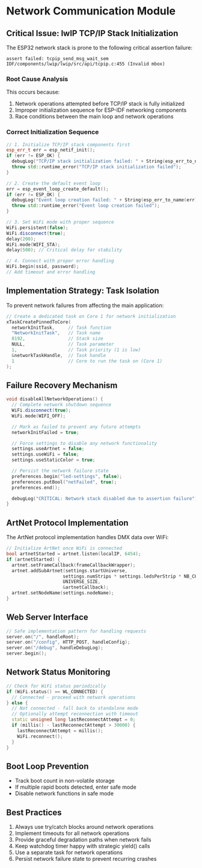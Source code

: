 # Network Communication Module

## Critical Issue: lwIP TCP/IP Stack Initialization

The ESP32 network stack is prone to the following critical assertion failure:
```
assert failed: tcpip_send_msg_wait_sem IDF/components/lwip/lwip/src/api/tcpip.c:455 (Invalid mbox)
```

### Root Cause Analysis
This occurs because:
1. Network operations attempted before TCP/IP stack is fully initialized
2. Improper initialization sequence for ESP-IDF networking components
3. Race conditions between the main loop and network operations

### Correct Initialization Sequence
```cpp
// 1. Initialize TCP/IP stack components first
esp_err_t err = esp_netif_init();
if (err != ESP_OK) {
  debugLog("TCP/IP stack initialization failed: " + String(esp_err_to_name(err)));
  throw std::runtime_error("TCP/IP stack initialization failed");
}

// 2. Create the default event loop
err = esp_event_loop_create_default();
if (err != ESP_OK) {
  debugLog("Event loop creation failed: " + String(esp_err_to_name(err)));
  throw std::runtime_error("Event loop creation failed");
}

// 3. Set WiFi mode with proper sequence
WiFi.persistent(false);
WiFi.disconnect(true);
delay(200);
WiFi.mode(WIFI_STA);
delay(500); // Critical delay for stability

// 4. Connect with proper error handling
WiFi.begin(ssid, password);
// Add timeout and error handling
```

## Implementation Strategy: Task Isolation

To prevent network failures from affecting the main application:

```cpp
// Create a dedicated task on Core 1 for network initialization
xTaskCreatePinnedToCore(
  networkInitTask,     // Task function
  "NetworkInitTask",   // Task name
  8192,                // Stack size
  NULL,                // Task parameter
  1,                   // Task priority (1 is low)
  &networkTaskHandle,  // Task handle
  1                    // Core to run the task on (Core 1)
);
```

## Failure Recovery Mechanism

```cpp
void disableAllNetworkOperations() {
  // Complete network shutdown sequence
  WiFi.disconnect(true);
  WiFi.mode(WIFI_OFF);

  // Mark as failed to prevent any future attempts
  networkInitFailed = true;

  // Force settings to disable any network functionality
  settings.useArtnet = false;
  settings.useWiFi = false;
  settings.useStaticColor = true;

  // Persist the network failure state
  preferences.begin("led-settings", false);
  preferences.putBool("netFailed", true);
  preferences.end();

  debugLog("CRITICAL: Network stack disabled due to assertion failure");
}
```

## ArtNet Protocol Implementation

The ArtNet protocol implementation handles DMX data over WiFi:

```cpp
// Initialize ArtNet once WiFi is connected
bool artnetStarted = artnet.listen(localIP, 6454);
if (artnetStarted) {
  artnet.setFrameCallback(frameCallbackWrapper);
  artnet.addSubArtnet(settings.startUniverse,
                     settings.numStrips * settings.ledsPerStrip * NB_CHANNEL_PER_LED,
                     UNIVERSE_SIZE,
                     &artnetCallback);
  artnet.setNodeName(settings.nodeName);
}
```

## Web Server Interface

```cpp
// Safe implementation pattern for handling requests
server.on("/", handleRoot);
server.on("/config", HTTP_POST, handleConfig);
server.on("/debug", handleDebugLog);
server.begin();
```

## Network Status Monitoring

```cpp
// Check for WiFi status periodically
if (WiFi.status() == WL_CONNECTED) {
  // Connected - proceed with network operations
} else {
  // Not connected - fall back to standalone mode
  // Optionally attempt reconnection with timeout
  static unsigned long lastReconnectAttempt = 0;
  if (millis() - lastReconnectAttempt > 30000) {
    lastReconnectAttempt = millis();
    WiFi.reconnect();
  }
}
```

## Boot Loop Prevention
- Track boot count in non-volatile storage
- If multiple rapid boots detected, enter safe mode
- Disable network functions in safe mode

## Best Practices
1. Always use try/catch blocks around network operations
2. Implement timeouts for all network operations
3. Provide graceful degradation paths when network fails
4. Keep watchdog timer happy with strategic yield() calls
5. Use a separate task for network operations
6. Persist network failure state to prevent recurring crashes